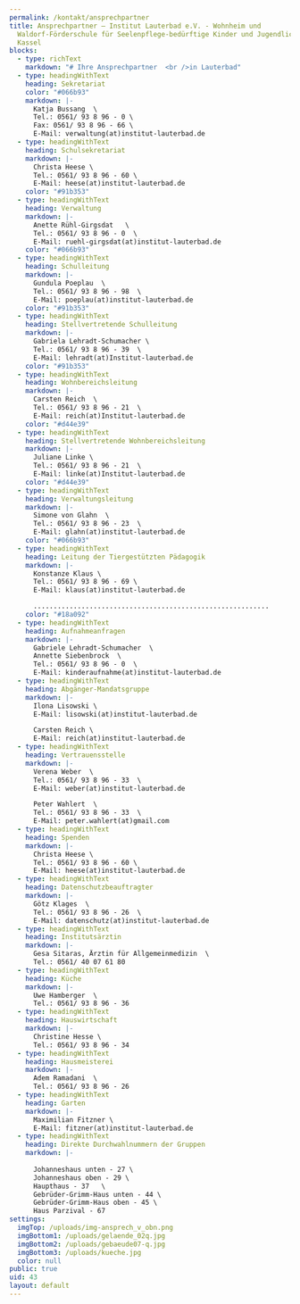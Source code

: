 ```yaml
---
permalink: /kontakt/ansprechpartner
title: Ansprechpartner – Institut Lauterbad e.V. - Wohnheim und
  Waldorf-Förderschule für Seelenpflege-bedürftige Kinder und Jugendliche in
  Kassel
blocks:
  - type: richText
    markdown: "# Ihre Ansprechpartner  <br />in Lauterbad"
  - type: headingWithText
    heading: Sekretariat
    color: "#066b93"
    markdown: |-
      Katja Bussang  \
      Tel.: 0561/ 93 8 96 - 0 \
      Fax: 0561/ 93 8 96 - 66 \
      E-Mail: verwaltung(at)institut-lauterbad.de
  - type: headingWithText
    heading: Schulsekretariat
    markdown: |-
      Christa Heese \
      Tel.: 0561/ 93 8 96 - 60 \
      E-Mail: heese(at)institut-lauterbad.de
    color: "#91b353"
  - type: headingWithText
    heading: Verwaltung
    markdown: |-
      Anette Rühl-Girgsdat   \
      Tel.: 0561/ 93 8 96 - 0  \
      E-Mail: ruehl-girgsdat(at)institut-lauterbad.de
    color: "#066b93"
  - type: headingWithText
    heading: Schulleitung
    markdown: |-
      Gundula Poeplau  \
      Tel.: 0561/ 93 8 96 - 98  \
      E-Mail: poeplau(at)institut-lauterbad.de
    color: "#91b353"
  - type: headingWithText
    heading: Stellvertretende Schulleitung
    markdown: |-
      Gabriela Lehradt-Schumacher \
      Tel.: 0561/ 93 8 96 - 39  \
      E-Mail: lehradt(at)Institut-lauterbad.de
    color: "#91b353"
  - type: headingWithText
    heading: Wohnbereichsleitung
    markdown: |-
      Carsten Reich  \
      Tel.: 0561/ 93 8 96 - 21  \
      E-Mail: reich(at)Institut-lauterbad.de
    color: "#d44e39"
  - type: headingWithText
    heading: Stellvertretende Wohnbereichsleitung
    markdown: |-
      Juliane Linke \
      Tel.: 0561/ 93 8 96 - 21  \
      E-Mail: linke(at)Institut-lauterbad.de
    color: "#d44e39"
  - type: headingWithText
    heading: Verwaltungsleitung
    markdown: |-
      Simone von Glahn  \
      Tel.: 0561/ 93 8 96 - 23  \
      E-Mail: glahn(at)institut-lauterbad.de
    color: "#066b93"
  - type: headingWithText
    heading: Leitung der Tiergestützten Pädagogik
    markdown: |-
      Konstanze Klaus \
      Tel.: 0561/ 93 8 96 - 69 \
      E-Mail: klaus(at)institut-lauterbad.de

      ...........................................................
    color: "#18a092"
  - type: headingWithText
    heading: Aufnahmeanfragen
    markdown: |-
      Gabriele Lehradt-Schumacher  \
      Annette Siebenbrock  \
      Tel.: 0561/ 93 8 96 - 0  \
      E-Mail: kinderaufnahme(at)institut-lauterbad.de
  - type: headingWithText
    heading: Abgänger-Mandatsgruppe
    markdown: |-
      Ilona Lisowski \
      E-Mail: lisowski(at)institut-lauterbad.de 

      Carsten Reich \
      E-Mail: reich(at)institut-lauterbad.de
  - type: headingWithText
    heading: Vertrauensstelle
    markdown: |-
      Verena Weber  \
      Tel.: 0561/ 93 8 96 - 33  \
      E-Mail: weber(at)institut-lauterbad.de

      Peter Wahlert  \
      Tel.: 0561/ 93 8 96 - 33  \
      E-Mail: peter.wahlert(at)gmail.com
  - type: headingWithText
    heading: Spenden
    markdown: |-
      Christa Heese \
      Tel.: 0561/ 93 8 96 - 60 \
      E-Mail: heese(at)institut-lauterbad.de
  - type: headingWithText
    heading: Datenschutzbeauftragter
    markdown: |-
      Götz Klages  \
      Tel.: 0561/ 93 8 96 - 26  \
      E-Mail: datenschutz(at)institut-lauterbad.de
  - type: headingWithText
    heading: Institutsärztin
    markdown: |-
      Gesa Sitaras, Ärztin für Allgemeinmedizin  \
      Tel.: 0561/ 40 07 61 80
  - type: headingWithText
    heading: Küche
    markdown: |-
      Uwe Hamberger  \
      Tel.: 0561/ 93 8 96 - 36
  - type: headingWithText
    heading: Hauswirtschaft
    markdown: |-
      Christine Hesse \
      Tel.: 0561/ 93 8 96 - 34
  - type: headingWithText
    heading: Hausmeisterei
    markdown: |-
      Adem Ramadani  \
      Tel.: 0561/ 93 8 96 - 26
  - type: headingWithText
    heading: Garten
    markdown: |-
      Maximilian Fitzner \
      E-Mail: fitzner(at)institut-lauterbad.de
  - type: headingWithText
    heading: Direkte Durchwahlnummern der Gruppen
    markdown: |-
      
      Johanneshaus unten - 27 \
      Johanneshaus oben - 29 \
      Haupthaus - 37   \
      Gebrüder-Grimm-Haus unten - 44 \
      Gebrüder-Grimm-Haus oben - 45 \
      Haus Parzival - 67
settings:
  imgTop: /uploads/img-ansprech_v_obn.png
  imgBottom1: /uploads/gelaende_02q.jpg
  imgBottom2: /uploads/gebaeude07-q.jpg
  imgBottom3: /uploads/kueche.jpg
  color: null
public: true
uid: 43
layout: default
---
```

